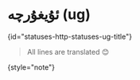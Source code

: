 # ئۇيغۇرچە (ug)
{id="statuses-http-statuses-ug-title"}

> All lines are translated 😊
>
{style="note"}
